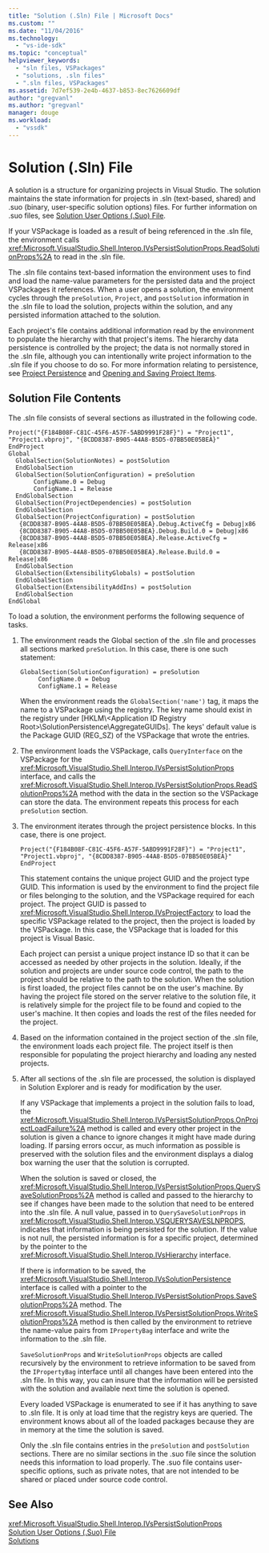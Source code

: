 ```yaml
---
title: "Solution (.Sln) File | Microsoft Docs"
ms.custom: ""
ms.date: "11/04/2016"
ms.technology: 
  - "vs-ide-sdk"
ms.topic: "conceptual"
helpviewer_keywords: 
  - "sln files, VSPackages"
  - "solutions, .sln files"
  - ".sln files, VSPackages"
ms.assetid: 7d7ef539-2e4b-4637-b853-8ec7626609df
author: "gregvanl"
ms.author: "gregvanl"
manager: douge
ms.workload: 
  - "vssdk"
---
```

# Solution (.Sln) File
A solution is a structure for organizing projects in Visual Studio. The solution maintains the state information for projects in .sln (text-based, shared) and .suo (binary, user-specific solution options) files. For further information on .suo files, see [Solution User Options (.Suo) File](../../extensibility/internals/solution-user-options-dot-suo-file.md).  
  
 If your VSPackage is loaded as a result of being referenced in the .sln file, the environment calls <xref:Microsoft.VisualStudio.Shell.Interop.IVsPersistSolutionProps.ReadSolutionProps%2A> to read in the .sln file.  
  
 The .sln file contains text-based information the environment uses to find and load the name-value parameters for the persisted data and the project VSPackages it references. When a user opens a solution, the environment cycles through the `preSolution`, `Project`, and `postSolution` information in the .sln file to load the solution, projects within the solution, and any persisted information attached to the solution.  
  
 Each project's file contains additional information read by the environment to populate the hierarchy with that project's items. The hierarchy data persistence is controlled by the project; the data is not normally stored in the .sln file, although you can intentionally write project information to the .sln file if you choose to do so. For more information relating to persistence, see [Project Persistence](../../extensibility/internals/project-persistence.md) and [Opening and Saving Project Items](../../extensibility/internals/opening-and-saving-project-items.md).  
  
## Solution File Contents  
 The .sln file consists of several sections as illustrated in the following code.  
  
```  
Project("{F184B08F-C81C-45F6-A57F-5ABD9991F28F}") = "Project1", "Project1.vbproj", "{8CDD8387-B905-44A8-B5D5-07BB50E05BEA}"  
EndProject  
Global  
  GlobalSection(SolutionNotes) = postSolution  
  EndGlobalSection  
  GlobalSection(SolutionConfiguration) = preSolution  
       ConfigName.0 = Debug  
       ConfigName.1 = Release  
  EndGlobalSection  
  GlobalSection(ProjectDependencies) = postSolution  
  EndGlobalSection  
  GlobalSection(ProjectConfiguration) = postSolution  
   {8CDD8387-B905-44A8-B5D5-07BB50E05BEA}.Debug.ActiveCfg = Debug|x86  
   {8CDD8387-B905-44A8-B5D5-07BB50E05BEA}.Debug.Build.0 = Debug|x86  
   {8CDD8387-B905-44A8-B5D5-07BB50E05BEA}.Release.ActiveCfg = Release|x86  
   {8CDD8387-B905-44A8-B5D5-07BB50E05BEA}.Release.Build.0 = Release|x86  
  EndGlobalSection  
  GlobalSection(ExtensibilityGlobals) = postSolution  
  EndGlobalSection  
  GlobalSection(ExtensibilityAddIns) = postSolution  
  EndGlobalSection  
EndGlobal  
```  
  
 To load a solution, the environment performs the following sequence of tasks.  
  
1. The environment reads the Global section of the .sln file and processes all sections marked `preSolution`. In this case, there is one such statement:  
  
   ```  
   GlobalSection(SolutionConfiguration) = preSolution  
        ConfigName.0 = Debug  
        ConfigName.1 = Release  
   ```  
  
    When the environment reads the `GlobalSection('name')` tag, it maps the name to a VSPackage using the registry. The key name should exist in the registry under [HKLM\\<Application ID Registry Root\>\SolutionPersistence\AggregateGUIDs]. The keys' default value is the Package GUID (REG_SZ) of the VSPackage that wrote the entries.  
  
2. The environment loads the VSPackage, calls `QueryInterface` on the VSPackage for the <xref:Microsoft.VisualStudio.Shell.Interop.IVsPersistSolutionProps> interface, and calls the <xref:Microsoft.VisualStudio.Shell.Interop.IVsPersistSolutionProps.ReadSolutionProps%2A> method with the data in the section so the VSPackage can store the data. The environment repeats this process for each `preSolution` section.  
  
3. The environment iterates through the project persistence blocks. In this case, there is one project.  
  
   ```  
   Project("{F184B08F-C81C-45F6-A57F-5ABD9991F28F}") = "Project1",  
   "Project1.vbproj", "{8CDD8387-B905-44A8-B5D5-07BB50E05BEA}"  
   EndProject  
   ```  
  
    This statement contains the unique project GUID and the project type GUID. This information is used by the environment to find the project file or files belonging to the solution, and the VSPackage required for each project. The project GUID is passed to <xref:Microsoft.VisualStudio.Shell.Interop.IVsProjectFactory> to load the specific VSPackage related to the project, then the project is loaded by the VSPackage. In this case, the VSPackage that is loaded for this project is Visual Basic.  
  
    Each project can persist a unique project instance ID so that it can be accessed as needed by other projects in the solution. Ideally, if the solution and projects are under source code control, the path to the project should be relative to the path to the solution. When the solution is first loaded, the project files cannot be on the user's machine. By having the project file stored on the server relative to the solution file, it is relatively simple for the project file to be found and copied to the user's machine. It then copies and loads the rest of the files needed for the project.  
  
4. Based on the information contained in the project section of the .sln file, the environment loads each project file. The project itself is then responsible for populating the project hierarchy and loading any nested projects.  
  
5. After all sections of the .sln file are processed, the solution is displayed in Solution Explorer and is ready for modification by the user.  
  
   If any VSPackage that implements a project in the solution fails to load, the <xref:Microsoft.VisualStudio.Shell.Interop.IVsPersistSolutionProps.OnProjectLoadFailure%2A> method is called and every other project in the solution is given a chance to ignore changes it might have made during loading. If parsing errors occur, as much information as possible is preserved with the solution files and the environment displays a dialog box warning the user that the solution is corrupted.  
  
   When the solution is saved or closed, the <xref:Microsoft.VisualStudio.Shell.Interop.IVsPersistSolutionProps.QuerySaveSolutionProps%2A> method is called and passed to the hierarchy to see if changes have been made to the solution that need to be entered into the .sln file. A null value, passed in to `QuerySaveSolutionProps` in <xref:Microsoft.VisualStudio.Shell.Interop.VSQUERYSAVESLNPROPS>, indicates that information is being persisted for the solution. If the value is not null, the persisted information is for a specific project, determined by the pointer to the <xref:Microsoft.VisualStudio.Shell.Interop.IVsHierarchy> interface.  
  
   If there is information to be saved, the <xref:Microsoft.VisualStudio.Shell.Interop.IVsSolutionPersistence> interface is called with a pointer to the <xref:Microsoft.VisualStudio.Shell.Interop.IVsPersistSolutionProps.SaveSolutionProps%2A> method. The <xref:Microsoft.VisualStudio.Shell.Interop.IVsPersistSolutionProps.WriteSolutionProps%2A> method is then called by the environment to retrieve the name-value pairs from `IPropertyBag` interface and write the information to the .sln file.  
  
   `SaveSolutionProps` and `WriteSolutionProps` objects are called recursively by the environment to retrieve information to be saved from the `IPropertyBag` interface until all changes have been entered into the .sln file. In this way, you can insure that the information will be persisted with the solution and available next time the solution is opened.  
  
   Every loaded VSPackage is enumerated to see if it has anything to save to .sln file. It is only at load time that the registry keys are queried. The environment knows about all of the loaded packages because they are in memory at the time the solution is saved.  
  
   Only the .sln file contains entries in the `preSolution` and `postSolution` sections. There are no similar sections in the .suo file since the solution needs this information to load properly. The .suo file contains user-specific options, such as private notes, that are not intended to be shared or placed under source code control.  
  
## See Also  
 <xref:Microsoft.VisualStudio.Shell.Interop.IVsPersistSolutionProps>   
 [Solution User Options (.Suo) File](../../extensibility/internals/solution-user-options-dot-suo-file.md)   
 [Solutions](../../extensibility/internals/solutions.md)
